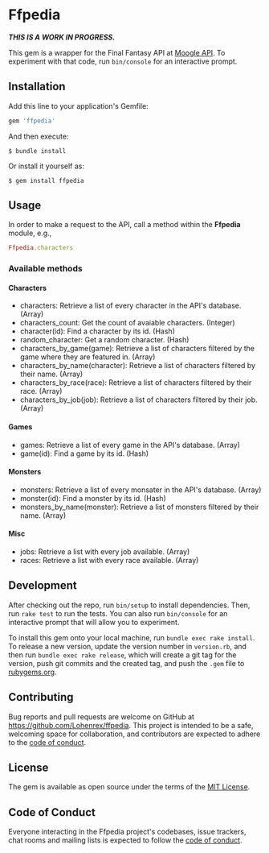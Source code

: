 # Ffpedia

***THIS IS A WORK IN PROGRESS.***

This gem is a wrapper for the Final Fantasy API at [Moogle API](https://www.moogleapi.com). To experiment with that code, run `bin/console` for an interactive prompt.

## Installation

Add this line to your application's Gemfile:

```ruby
gem 'ffpedia'
```

And then execute:

    $ bundle install

Or install it yourself as:

    $ gem install ffpedia

## Usage

In order to make a request to the API, call a method within the **Ffpedia** module, e.g.,
```ruby
Ffpedia.characters
```

### Available methods
#### Characters
* characters: Retrieve a list of every character in the API's database. (Array)
* characters_count: Get the count of avaiable characters. (Integer)
* character(id): Find a character by its id. (Hash)
* random_character: Get a random character. (Hash)
* characters_by_game(game): Retrieve a list of characters filtered by the game where they are featured in. (Array)
* characters_by_name(character): Retrieve a list of characters filtered by their name. (Array)
* characters_by_race(race): Retrieve a list of characters filtered by their race. (Array)
* characters_by_job(job): Retrieve a list of characters filtered by their job. (Array)

#### Games
* games: Retrieve a list of every game in the API's database. (Array)
* game(id): Find a game by its id. (Hash)

#### Monsters
* monsters: Retrieve a list of every monsater in the API's database. (Array)
* monster(id): Find a monster by its id. (Hash)
* monsters_by_name(monster): Retrieve a list of monsters filtered by their name. (Array)

#### Misc
* jobs: Retrieve a list with every job available. (Array)
* races: Retrieve a list with every race available. (Array)

## Development

After checking out the repo, run `bin/setup` to install dependencies. Then, run `rake test` to run the tests. You can also run `bin/console` for an interactive prompt that will allow you to experiment.

To install this gem onto your local machine, run `bundle exec rake install`. To release a new version, update the version number in `version.rb`, and then run `bundle exec rake release`, which will create a git tag for the version, push git commits and the created tag, and push the `.gem` file to [rubygems.org](https://rubygems.org).

## Contributing

Bug reports and pull requests are welcome on GitHub at https://github.com/Lohenrex/ffpedia. This project is intended to be a safe, welcoming space for collaboration, and contributors are expected to adhere to the [code of conduct](https://github.com/[USERNAME]/ffpedia/blob/main/CODE_OF_CONDUCT.md).

## License

The gem is available as open source under the terms of the [MIT License](https://opensource.org/licenses/MIT).

## Code of Conduct

Everyone interacting in the Ffpedia project's codebases, issue trackers, chat rooms and mailing lists is expected to follow the [code of conduct](https://github.com/Lohenrex/ffpedia/blob/main/CODE_OF_CONDUCT.md).
